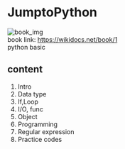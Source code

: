 # JumptoPython

![book_img](https://wikidocs.net/images/page/4321/j2p_title_ip.png)  
book link: https://wikidocs.net/book/1  
python basic  

## content
1. Intro
2. Data type
3. If,Loop
4. I/O, func
5. Object
6. Programming
7. Regular expression
8. Practice codes

